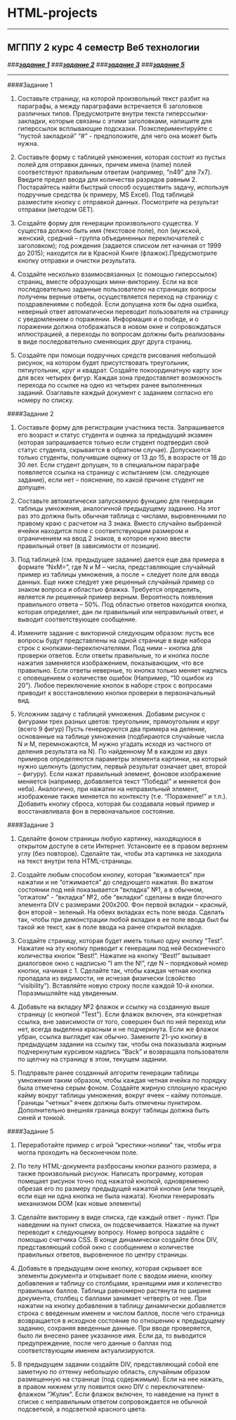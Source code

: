 # HTML-projects
***
## МГППУ 2 курс 4 семестр Веб технологии

###[___задание 1___](#ВТ1)
###[___задание 2___](#ВТ2)
###[___задание 3___](#ВТ3)
###[___задание 5___](#ВТ5)

***
<a id="ВТ1"></a> 
####Задание 1
1. Составьте страницу, на которой произвольный текст разбит на параграфы, а между параграфами встречается 6 заголовков различных типов. Предусмотрите внутри текста гиперссылки-закладки, которые связаны с этими заголовками, напишите для гиперссылок всплывающие подсказки. Поэкспериментируйте с “пустой закладкой” “#” - предположите, для чего она может быть нужна.

2. Составьте форму с таблицей умножения, которая состоит из пустых полей для отправки данных, причем имена (name) полей соответствуют правильным ответам (например, “n49” для 7x7). Введите предел ввода для количества разрядов равным 2. Постарайтесь найти быстрый способ осуществить задачу, используя подручные средства (к примеру, MS Excel). Под таблицей разместите кнопку с отправкой данных. Посмотрите на результат отправки (методом GET).

3. Создайте форму для генерации произвольного существа. У существа должно быть имя (текстовое поле), пол (мужской, женский, средний – группа объединенных переключателей с заголовком); год рождения (задается списком лет начиная от 1999 до 2015); находится ли в Красной Книге (флажок).Предусмотрите кнопку отправки и очистки результата.

4. Создайте несколько взаимосвязанных (с помощью гиперссылок) страниц, вместе образующих мини-викторину. Если на все последовательно заданные пользователю на страницах вопросы получены верные ответы, осуществляется переход на страницу с поздравлениями с победой. Если допущена хотя бы одна ошибка, неверный ответ автоматически переводит пользователя на страницу с уведомлением о поражении. Информация и о победе, и о поражении должна отображаться в новом окне и сопровождаться иллюстрацией, а переходы по вопросам должны быть реализованы в виде последовательно сменяющих друг друга страниц.

5. Создайте при помощи подручных средств рисования небольшой рисунок, на котором будет присутствовать треугольник, пятиугольник, круг и квадрат. Создайте покоординатную карту зон для всех четырех фигур. Каждая зона предоставляет возможность перехода по ссылке на одно из четырех ранее выполненных заданий. Озаглавьте каждый документ с заданием согласно его номеру по списку.

<a id="ВТ2"></a> 
####Задание 2
1. Составьте форму для регистрации участника теста. Запрашивается его возраст и статус студента и оценка за предыдущий экзамен (которая запрашивается только если студент подтвердил свой статус студента, скрывается в обратном случае). Допускаются только студенты, получившие оценку от 13 до 15, в возрасте от 18 до 30 лет. Если студент допущен, то в специальном параграфе появляется ссылка на страницу с испытанием (см. следующее задание), если нет – пояснение, по какой причине студент не допущен.

2. Составьте автоматически запускаемую функцию для генерации таблицы умножения, аналогичной предыдущему заданию. На этот раз это должна быть обычная таблица с числами, выровненными по правому краю с расчетом на 3 знака. Вместо случайно выбранной ячейки находится поле с соответствующим размером и ограничением на ввод 2 знаков, в которое нужно ввести правильный ответ (в зависимости от позиции).

3. Под таблицей (см. предыдущее задание) дается еще два примера в формате “NxM=”, где N и M – числа, представляющие случайный пример из таблицы умножения, а после = следует поле для ввода данных. Еще ниже следует уже решенный случайный пример со знаком вопроса и областью флажка. Требуется определить, является ли решенный пример верным. Вероятность появления правильного ответа – 50%. Под областью ответов находится кнопка, которая определяет, дан ли правильный или неправильный ответ, и выводит соответствующее сообщение.

4. Измените задание с викториной следующим образом: пусть все вопросы будут представлены на одной странице в виде набора строк с кнопками-переключателями. Под ними – кнопка для проверки ответов. Если ответы правильные, то и кнопка после нажатия заменяется изображением, показывающим, что все правильно. Если ответы неверные, то кнопка только меняет надпись с оповещением о количестве ошибок (Например, “10 ошибок из 20”). Любое переключение кнопок в наборе строк с вопросами приводит к восстановлению кнопки проверки в первоначальный вид.

5. Усложним задачу с таблицей умножения. Добавим рисунок с фигурами трех разных цветов: треугольник, прямоугольник и круг (всего 9 фигур) Пусть генерируются два примера на деление, основанные на таблице умножения (подбираются случайные числа N и M, перемножаются, M нужно угадать исходя из частного от деления результата на N). По найденному M в каждом из двух примеров определяются параметры элемента картинки, на который нужно щелкнуть (допустим, первый результат означает цвет, второй – фигуру). Если нажат правильный элемент, фоновое изображение меняется (например, добавляется текст “Победа!” и меняется фон неба). Аналогично, при нажатии на неправильный элемент, изображение также меняется по контексту (т.е. “Поражение!” и т.п.). Добавить кнопку сброса, которая бы создавала новый пример и восстанавливала фон в первоначальное состояние.

<a id="ВТ3"></a> 
####Задание 3
 1. Сделайте фоном страницы любую картинку, находящуюся в открытом доступе в сети Интернет. Установите ее в правом верхнем углу (без повторов). Сделайте так, чтобы эта картинка не заходила на текст внутри тела HTML-страницы.

2. Создайте любым способом кнопку, которая “вжимается” при нажатии и не “отжимается” до следующего нажатия. Во вжатом состоянии под ней показывается “вкладка” №1, а в обычном, “отжатом” - “вкладка” №2, обе “вкладки” сделаны в виде блочного элемента DIV с размерами 200x200. Фон первой вкладки – красный, фон второй – зеленый. На обеих вкладках есть поле ввода. Сделать так, чтобы при демонстрации любой вкладки в ее поле ввода был бы такой же текст, как в поле ввода на ранее открытой вкладке.

3. Создайте страницу, которая будет иметь только одну кнопку “Test”. Нажатие на эту кнопку приводит к генерации под ней бесконечного количества кнопок “Best!”. Нажатие на кнопку “Best!” вызывает диалоговое окно с надписью “I am the N!”, где N – порядковый номер кнопки, начиная с 1. Сделайте так, чтобы каждая четная кнопка пропадала из видимости, не исчезая физически (свойство “visibility”). Вставляйте новую строку после каждой 10-й кнопки. Поразмышляйте над увиденным.

4. Добавьте на вкладку №2 флажок и ссылку на созданную выше страницу (с кнопкой “Test”). Если флажок включен, эта конкретная ссылка, вне зависимости от того, совершен был по ней переход или нет, всегда выделена красным и не подчеркнута. Если же флажок убран, ссылка выглядит как обычно. Замените 21-ую кнопку в предыдущем задании на ссылку так, чтобы она показывала жирным подчеркнутым курсивом надпись “Back” и возвращала пользователя по щелчку на страницу в этом, текущем задании.

5. Подправьте ранее созданный алгоритм генерации таблицы умножения таким образом, чтобы каждая четная ячейка по порядку была отмечена серым фоном. Создайте жирную сплошную красную кайму вокруг таблицы умножения, вокруг ячеек – кайму потоньше. Границы “четных” ячеек должны быть отмечены пунктиром. Дополнительно внешняя граница вокруг таблицы должна быть синей и тонкой.

<a id="ВТ5"></a> 
####Задание 5
1. Переработайте пример с игрой “крестики-нолики” так, чтобы игра могла проходить на бесконечном поле.

2. По телу HTML-документа разбросаны кнопки разного размера, а также произвольный рисунок. Написать программу, которая помещает рисунок точно под нажатой кнопкой, одновременно обрезая его по размеру предыдущей нажатой кнопки (или текущей, если еще ни одна кнопка не была нажата). Кнопки генерировать механизмом DOM (как новые элементы)

3. Сделайте викторину в виде списка, где каждый ответ - пункт. При наведении на пункт списка, он подсвечивается. Нажатие на пункт переводит к следующему вопросу. Номер вопроса задайте с помощью счетчика CSS. В конце динамически создайте блок DIV, представляющий собой окно с сообщением о количестве правильных ответов, выровненное по центру страницы.

4. Добавьте в предыдущем окне кнопку, которая скрывает все элементы документа и открывает поле с вводом имени, кнопку добавления и таблицу со столбцами, хранящими имя и количество правильных баллов. Таблица
равномерно растянута по ширине документа, столбец с баллами занимает четверть от нее. При нажатии на кнопку добавления в таблицу динамически добавляется строка с введенным именем и числом баллов, после чего страница возвращается в исходное состояние по отношению к предыдущему заданию, сохраняя введенные данные. При вводе проверяется, было ли внесено ранее указанное имя. Если да, то выводится предупреждение, после чего данные о баллах под соответствующим именем актуализируются.

5. В предыдущем задании создайте DIV, представляющий собой еле заметную по оттенку небольшую область, случайным образом размещенную на странице (под содержимым). Если на нее нажать, в правом нижнем углу появится окно DIV с переключателем-флажком “Жулик”. Если флажок включен, то наведение на пункт в списке с неправильным ответом сопровождается не обычной подсветкой, а подсветкой красного цвета.